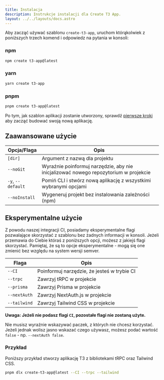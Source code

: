 ```yaml
---
title: Instalacja
description: Instrukcje instalacji dla Create T3 App.
layout: ../../layouts/docs.astro
---
```


Aby zacząć używać szablonu `create-t3-app`, uruchom którąkolwiek z poniższych trzech komend i odpowiedz na pytania w konsoli:

### npm

```bash
npm create t3-app@latest
```

### yarn

```bash
yarn create t3-app
```

### pnpm

```bash
pnpm create t3-app@latest
```

Po tym, jak szablon aplikacji zostanie utworzony, sprawdź [pierwsze kroki](/pl/usage/first-steps) aby zacząć budować swoją nową aplikację.

## Zaawansowane użycie

| Opcja/Flaga       | Opis                                                                                 |
| ----------------- | ------------------------------------------------------------------------------------ |
| `[dir]`           | Argument z nazwą dla projektu                                                        |
| `--noGit`         | Wyraźnie poinformuj narzędzie, aby nie inicjalizować nowego repozytorium w projekcie |
| `-y`, `--default` | Pomiń CLI i stwórz nową aplikację z wszystkimi wybranymi opcjami                     |
| `--noInstall`     | Wygeneruj projekt bez instalowania zależności (npm)                                  |

## Eksperymentalne użycie

Z powodu naszej integracji CI, posiadamy eksperymentalne flagi pozwalające skorzystać z szablonu bez żadnych informacji w konsoli. Jeżeli przemawia do Ciebie któraś z poniższych opcji, możesz z jakiejś flagi skorzystać. Pamiętaj, że są to opcje eksperymentalne - mogą się one zmienić bez względu na system wersji semver.

| Flaga        | Opis                                        |
| ------------ | ------------------------------------------- |
| `--CI`       | Poinformuj narzędzie, że jesteś w trybie CI |
| `--trpc`     | Zawrzyj tRPC w projekcie                    |
| `--prisma`   | Zawrzyj Prisma w projekcie                  |
| `--nextAuth` | Zawrzyj NextAuth.js w projekcie             |
| `--tailwind` | Zawrzyj Tailwind CSS w projekcie            |

**Uwaga: Jeżeli nie podasz flagi `CI`, pozostałe flagi nie zostaną użyte.**

Nie musisz wyraźnie wskazywać paczek, z których nie chcesz korzystać. Jeżeli jednak wolisz jasno wskazać czego używasz, możesz podać wartość `false` - np. `--nextAuth false`.

### Przykład

Poniższy przykład stworzy aplikację T3 z bibliotekami tRPC oraz Tailwind CSS.

```bash
pnpm dlx create-t3-app@latest --CI --trpc --tailwind
```
